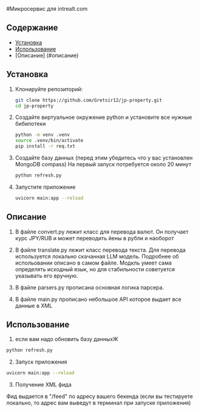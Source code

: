 #Микросервис для intrealt.com

## Содержание
- [Установка](#установка)
- [Использование](#использование)
- [Описание] (#описание)

## Установка
1. Клонируйте репозиторий:
   ```bash
   git clone https://github.com/Gretsir12/jp-property.git
   cd jp-property
   ```

2. Создайте виртуальное окружение python и установите все нужные бибилотеки
    ```bash
    python -m venv .venv
    source .venv/bin/activate
    pip install -r req.txt
    ```

3. Создайте базу данных (перед этим убедитесь что у вас установлен MongoDB compass) На первый запуск потребуется около 20 минут
    ```bash
    python refresh.py
    ```

4. Запустите приложение
    ```bash
    uvicorn main:app --reload
    ```
  ## Описание
  1. В файле convert.py лежит класс для перевода валют. Он получает курс JPY/RUB и может переводить йены в рубли и наоборот

  2. В файле translate.py лежит класс перевода текста. Для перевода используется локально скачанная LLM модель. Подробнее об испольовании описано в самом файле.
  Модкль умеет сама определять исходный язык, но для стабильности советуется указывать его вручную.

  3. В файле parsers.py прописана основная логика парсера.

  4. В файле main.py прописано небольшое API которое выдает все данные в XML

  ## Использование
  1. если вам надо обновить базу данныхЖ
  ```bash 
  python refresh.py
  ```

  2. Запуск приложения
  ```bash 
  uvicorn main:app --reload
  ```

  3. Получение XML фида

Фид выдается в "/feed" по адресу вашего бекенда (если вы тестируете локально, то адрес вам выведут в терминал при запуске приложения)